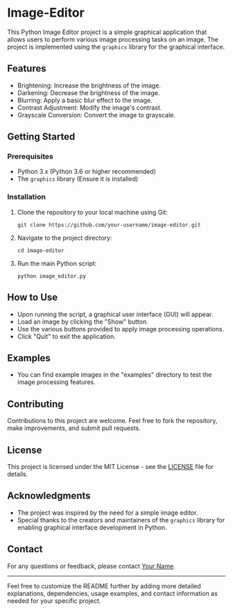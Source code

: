 # Image-Editor
This Python Image Editor project is a simple graphical application that allows users to perform various image processing tasks on an image. The project is implemented using the `graphics` library for the graphical interface.

## Features

- Brightening: Increase the brightness of the image.
- Darkening: Decrease the brightness of the image.
- Blurring: Apply a basic blur effect to the image.
- Contrast Adjustment: Modify the image's contrast.
- Grayscale Conversion: Convert the image to grayscale.

## Getting Started

### Prerequisites

- Python 3.x (Python 3.6 or higher recommended)
- The `graphics` library (Ensure it is installed)

### Installation

1. Clone the repository to your local machine using Git:

   ```
   git clone https://github.com/your-username/image-editor.git
   ```

2. Navigate to the project directory:

   ```
   cd image-editor
   ```

3. Run the main Python script:

   ```
   python image_editor.py
   ```

## How to Use

- Upon running the script, a graphical user interface (GUI) will appear.
- Load an image by clicking the "Show" button.
- Use the various buttons provided to apply image processing operations.
- Click "Quit" to exit the application.

## Examples

- You can find example images in the "examples" directory to test the image processing features.

## Contributing

Contributions to this project are welcome. Feel free to fork the repository, make improvements, and submit pull requests.

## License

This project is licensed under the MIT License - see the [LICENSE](LICENSE) file for details.

## Acknowledgments

- The project was inspired by the need for a simple image editor.
- Special thanks to the creators and maintainers of the `graphics` library for enabling graphical interface development in Python.

## Contact

For any questions or feedback, please contact [Your Name](mailto:your.email@example.com).

---

Feel free to customize the README further by adding more detailed explanations, dependencies, usage examples, and contact information as needed for your specific project.
